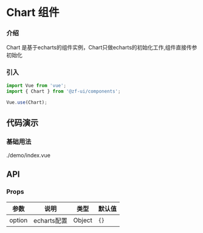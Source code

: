# Chart 组件

### 介绍

Chart 是基于echarts的组件实例，Chart只做echarts的初始化工作,组件直接传参初始化

### 引入

```js
import Vue from 'vue';
import { Chart } from '@zf-ui/components';

Vue.use(Chart);
```

## 代码演示

### 基础用法
<demo-code compact>./demo/index.vue</demo-code>

## API

### Props

| 参数          | 说明     | 类型     | 默认值    |
| ------------- | -------- | -------- | --------- |
| option          | echarts配置 | Object | `{}` |
